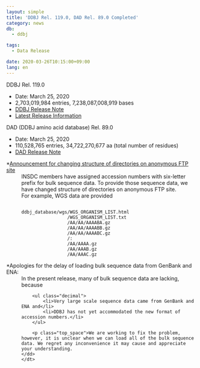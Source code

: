 ```yaml
---
layout: simple
title: 'DDBJ Rel. 119.0, DAD Rel. 89.0 Completed'
category: news
db:
  - ddbj

tags:
  - Data Release

date: 2020-03-26T10:15:00+09:00
lang: en
---
```


<p><span class="bold">DDBJ Rel. 119.0</span></p>

<ul class="bottom_space">
    <li>Date: March 25, 2020</li>
    <li>2,703,019,984 entries, 7,238,087,008,919 bases</li>
    <li><a href="https://ddbj.nig.ac.jp/public/ddbj_database/release_note_archive/ddbj/ddbjrel.119.txt">DDBJ Release Note</a></li>
    <li><a href="/latest-releases-e.html">Latest Release Information</a></li>
</ul>

<p><span class="bold">DAD (DDBJ amino acid database) Rel. 89.0</span></p>

<ul>
    <li>Date: March 25, 2020</li>
    <li>110,528,765 entries, 34,722,270,677 aa (total number of residues)</li>
    <li><a href="https://ddbj.nig.ac.jp/public/ddbj_database/release_note_archive/dad/dadrel.89.txt">DAD Release Note</a></li>
</ul>

<dl>
    <dt class="top_space"><span class="red bold">*</span><a href="/news/en/2020-03-19-e.html">Announcement for changing structure of directories on anonymous FTP site</a></dt>
    <dd>INSDC members have assigned accession numbers with six-letter prefix for bulk sequence data. To provide those sequence data, we have changed structure of directories on anonymous FTP site. <br>For example, WGS data are provided
        <pre><code>
ddbj_database/wgs/WGS_ORGANISM_LIST.html
                 /WGS_ORGANISM_LIST.txt
                 /AA/AA/AAAABA.gz
                 /AA/AA/AAAABB.gz
                 /AA/AA/AAAABC.gz
                 /:
                 /AA/AAAA.gz
                 /AA/AAAB.gz
                 /AA/AAAC.gz 
</code></pre>
    </dd>
    <dt class="top_space"><span class="red bold">*</span>Apologies for the delay of loading bulk sequence data from GenBank and ENA:</dt>
    <dd>In the present release, many of bulk sequence data are lacking, because

        <ul class="decimal">
            <li>Very large scale sequence data came from GenBank and ENA and</li>
            <li>DDBJ has not yet accommodated the new format of accession numbers.</li>
        </ul>

        <p class="top_space">We are working to fix the problem, however, it is unclear when we can load all of the bulk sequence data. We regret any inconvenience it may cause and appreciate your understanding.
    </dd>
    </dt>
